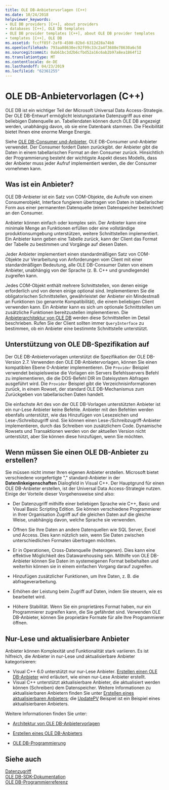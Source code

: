 ```yaml
---
title: OLE DB-Anbietervorlagen (C++)
ms.date: 10/24/2018
helpviewer_keywords:
- OLE DB providers [C++], about providers
- databases [C++], OLE DB templates
- OLE DB provider templates [C++], about OLE DB provider templates
- templates [C++], OLE DB
ms.assetid: fccff85f-2af8-4500-82bd-6312d28a74b8
ms.openlocfilehash: 793aa08630ec92f99c33c2a4f3688e78630a6c58
ms.sourcegitcommit: 0ab61bc3d2b6cfbd52a16c6ab2b97a8ea1864f12
ms.translationtype: MT
ms.contentlocale: de-DE
ms.lasthandoff: 04/23/2019
ms.locfileid: "62361255"
---
```

# <a name="ole-db-provider-templates-c"></a>OLE DB-Anbietervorlagen (C++)

OLE DB ist ein wichtiger Teil der Microsoft Universal Data Access-Strategie. Der OLE DB-Entwurf ermöglicht leistungsstarke Datenzugriff aus einer beliebigen Datenquelle an. Tabellendaten können durch OLE DB angezeigt werden, unabhängig davon, ob sie eine Datenbank stammen. Die Flexibilität bietet Ihnen eine enorme Menge Energie.

Siehe [OLE DB-Consumer und-Anbieter](../../data/oledb/ole-db-consumers-and-providers.md), OLE DB-Consumer und-Anbieter verwendet. Der Consumer fordert Daten zurückgibt. der Anbieter gibt die Daten in einem tabellarischen Format an den Consumer zurück. Hinsichtlich der Programmierung besteht der wichtigste Aspekt dieses Modells, dass der Anbieter muss jeder Aufruf implementiert werden, die der Consumer vornehmen kann.

## <a name="what-is-a-provider"></a>Was ist ein Anbieter?

OLE DB-Anbieter ist ein Satz von COM-Objekte, die Aufrufe von einem Consumerobjekt, Interface fungieren übertragen von Daten in tabellarischer Form aus einer permanenten Datenquelle (einen Datenspeicher bezeichnet) an den Consumer.

Anbieter können einfach oder komplex sein. Der Anbieter kann eine minimale Menge an Funktionen erfüllen oder eine vollständige produktionsumgebung unterstützen, weitere Schnittstellen implementiert. Ein Anbieter kann geben eine Tabelle zurück, kann der Client das Format der Tabelle zu bestimmen und Vorgänge auf diesen Daten.

Jeder Anbieter implementiert einen standardmäßigen Satz von COM-Objekte zur Verarbeitung von Anforderungen vom Client mit einer standardmäßigen Bedeutung, alle OLE DB-Consumer Daten von einem Anbieter, unabhängig von der Sprache (z. B. C++ und grundlegende) zugreifen kann.

Jedes COM-Objekt enthält mehrere Schnittstellen, von denen einige erforderlich und von denen einige optional sind. Implementieren Sie die obligatorischen Schnittstellen, gewährleistet der Anbieter ein Mindestmaß an Funktionen (so genannte Kompatibilität), die einem beliebigen Client verwenden kann. Ein Anbieter kann es sich um optionale Schnittstellen um zusätzliche Funktionen bereitzustellen implementieren. Die [Anbieterarchitektur von OLE DB](../../data/oledb/ole-db-provider-template-architecture.md) werden diese Schnittstellen im Detail beschrieben. Rufen Sie der Client sollten immer `QueryInterface` zu bestimmen, ob ein Anbieter eine bestimmte Schnittstelle unterstützt.

## <a name="ole-db-specification-level-support"></a>Unterstützung von OLE DB-Spezifikation auf

Der OLE DB-Anbietervorlagen unterstützt die Spezifikation der OLE DB-Version 2.7. Verwenden den OLE DB-Anbietervorlagen, können Sie einen kompatiblen Ebene 0-Anbieter implementieren. Die `Provider` Beispiel verwendet beispielsweise die Vorlagen ein Servers Befehlsservers Befehl zu implementieren, die die DOS-Befehl DIR im Dateisystem Abfragen ausgeführt wird. Die `Provider` Beispiel gibt die Verzeichnisinformationen zurück, in einem Rowset, der standard OLE DB-Mechanismus zum Zurückgeben von tabellarischen Daten handelt.

Die einfachste Art des von der OLE DB-Vorlagen unterstützten Anbieter ist ein nur-Lese Anbieter keine Befehle. Anbieter mit den Befehlen werden ebenfalls unterstützt, wie das Hinzufügen von Lesezeichen und Lese-/Schreibzugriff sind. Sie können einen Lese-/Schreibzugriff-Anbieter implementieren, durch das Schreiben von zusätzlichem Code. Dynamische Rowsets und Transaktionen werden von der aktuellen Version nicht unterstützt, aber Sie können diese hinzufügen, wenn Sie möchten.

## <a name="when-do-you-need-to-create-an-ole-db-provider"></a>Wenn müssen Sie einen OLE DB-Anbieter zu erstellen?

Sie müssen nicht immer Ihren eigenen Anbieter erstellen. Microsoft bietet verschiedene vorgefertigte "," standard-Anbieter in der **Datenlinkeigenschaften** Dialogfeld in Visual C++. Der Hauptgrund für einen OLE DB-Anbieter erstellen, ist der Universal Data Access-Strategie nutzen. Einige der Vorteile dieser Vorgehensweise sind also:

- Der Datenzugriff mithilfe einer beliebigen Sprache wie C++, Basic und Visual Basic Scripting Edition. Sie können verschiedene Programmierer in Ihrer Organisation Zugriff auf die gleichen Daten auf die gleiche Weise, unabhängig davon, welche Sprache sie verwenden.

- Öffnen Sie Ihre Daten an andere Datenquellen wie SQL Server, Excel und Access. Dies kann nützlich sein, wenn Sie Daten zwischen unterschiedlichen Formaten übertragen möchten.

- Er in Operationen, Cross-Datenquelle (heterogenen). Dies kann eine effektive Möglichkeit des Datawarehousing sein. Mithilfe von OLE DB-Anbieter können Sie Daten im systemeigenen Format beibehalten und weiterhin können sie in einem einfachen Vorgang darauf zugreifen.

- Hinzufügen zusätzlicher Funktionen, um Ihre Daten, z. B. die abfrageverarbeitung.

- Erhöhen der Leistung beim Zugriff auf Daten, indem Sie steuern, wie es bearbeitet wird.

- Höhere Stabilität. Wenn Sie ein proprietäres Format haben, nur ein Programmierer zugreifen kann, die Sie gefährdet sind. Verwenden OLE DB-Anbieter, können Sie proprietäre Formate für alle Ihre Programmierer öffnen.

## <a name="read-only-and-updatable-providers"></a>Nur-Lese und aktualisierbare Anbieter

Anbieter können Komplexität und Funktionalität stark variieren. Es ist hilfreich, die Anbieter in nur-Lese und aktualisierbare Anbieter kategorisieren:

- Visual C++ 6.0 unterstützt nur nur-Lese Anbieter. [Erstellen einen OLE DB-Anbieter](../../data/oledb/creating-an-ole-db-provider.md) wird erläutert, wie einen nur-Lese Anbieter erstellt.
- Visual C++ unterstützt aktualisierbare Anbieter, die aktualisiert werden können (Schreiben) dem Datenspeicher. Weitere Informationen zu aktualisierbaren Anbietern finden Sie unter [Erstellen eines aktualisierbaren Anbieters](../../data/oledb/creating-an-updatable-provider.md); die [UpdatePV](https://github.com/Microsoft/VCSamples/tree/master/VC2010Samples/ATL/OLEDB/Provider/UPDATEPV) Beispiel ist ein Beispiel eines aktualisierbaren Anbieters.

Weitere Informationen finden Sie unter:

- [Architektur von OLE DB-Anbietervorlagen](../../data/oledb/ole-db-provider-template-architecture.md)

- [Erstellen eines OLE DB-Anbieters](../../data/oledb/creating-an-ole-db-provider.md)

- [OLE DB-Programmierung](../../data/oledb/ole-db-programming.md)

## <a name="see-also"></a>Siehe auch

[Datenzugriff](../data-access-in-cpp.md)<br/>
[OLE DB-SDK-Dokumentation](/previous-versions/windows/desktop/ms722784(v=vs.85))<br/>
[OLE DB-Programmierreferenz](/sql/connect/oledb/ole-db/oledb-driver-for-sql-server-programming)<br/>
